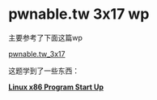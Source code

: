 # pwnable.tw 3x17 wp

主要参考了下面这篇wp

[pwnable.tw_3x17](<https://www.jianshu.com/p/9af1cce12e92>)

这题学到了一些东西：

[**Linux x86 Program Start Up**](<http://dbp-consulting.com/tutorials/debugging/linuxProgramStartup.html>)

